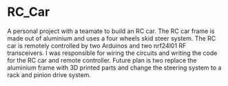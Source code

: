 # RC_Car 
A personal project with a teamate to build an RC car. The RC car frame is made out of aluminium and uses a four wheels skid steer system. The RC car is remotely controlled by two Arduinos and two nrf24l01 RF transceivers. I was responsible for wiring the circuits and writing the code for the RC car and remote controller. Future plan is two replace the aluminium frame with 3D printed parts and change the steering system to a rack and pinion drive system.
